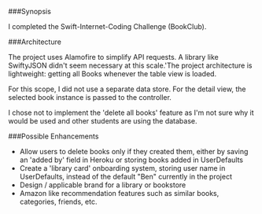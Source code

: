 ###Synopsis
 
I completed the Swift-Internet-Coding Challenge (BookClub).

###Architecture

The project uses Alamofire to simplify API requests. A library like SwiftyJSON didn't seem necessary at this scale.'The project architecture is lightweight: getting all Books whenever the table view is loaded.

For this scope, I did not use a separate data store. For the detail view, the selected book instance is passed to the controller.

I chose not to implement the 'delete all books' feature as I'm not sure why it would be used and other students are using the database.

###Possible Enhancements

 + Allow users to delete books only if they created them, either by saving an 'added by' field in Heroku or storing books added in UserDefaults
 + Create a 'library card' onboarding system, storing user name in UserDefaults, instead of the default "Ben" currently in the project
 + Design / applicable brand for a library or bookstore
 + Amazon like recommendation features such as similar books, categories, friends, etc.
